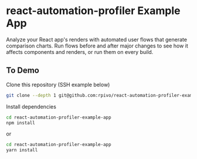 # react-automation-profiler Example App

Analyze your React app's renders with automated user flows that generate comparison charts. Run flows before and after major changes to see how it affects components and renders, or run them on every build.

## To Demo

Clone this repository (SSH example below)

```sh
git clone --depth 1 git@github.com:rpivo/react-automation-profiler-example-app.git
```

Install dependencies

```sh
cd react-automation-profiler-example-app
npm install
```

or

```sh
cd react-automation-profiler-example-app
yarn install
```
